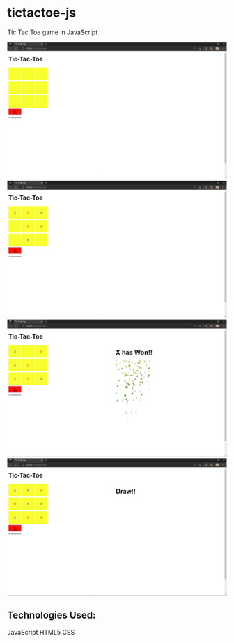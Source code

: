 # tictactoe-js
Tic Tac Toe game in JavaScript


![Start](images/start.png)
![mid-game](images/midGame.png)
![win](images/win.png)
![draw](images/draw.png)

## Technologies Used:
JavaScript
HTML5
CSS
